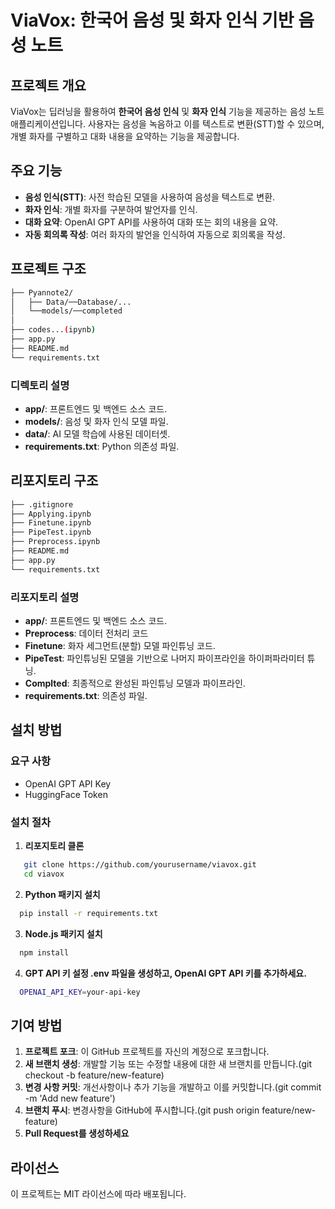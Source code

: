 # ViaVox: 한국어 음성 및 화자 인식 기반 음성 노트

## 프로젝트 개요

ViaVox는 딥러닝을 활용하여 **한국어 음성 인식** 및 **화자 인식** 기능을 제공하는 음성 노트 애플리케이션입니다. 사용자는 음성을 녹음하고 이를 텍스트로 변환(STT)할 수 있으며, 개별 화자를 구별하고 대화 내용을 요약하는 기능을 제공합니다.

## 주요 기능

- **음성 인식(STT)**: 사전 학습된 모델을 사용하여 음성을 텍스트로 변환.
- **화자 인식**: 개별 화자를 구분하여 발언자를 인식.
- **대화 요약**: OpenAI GPT API를 사용하여 대화 또는 회의 내용을 요약.
- **자동 회의록 작성**: 여러 화자의 발언을 인식하여 자동으로 회의록을 작성.

## 프로젝트 구조

```bash
├── Pyannote2/
│   ├── Data/──Database/...
│   └──models/──completed
│   
├── codes...(ipynb)
├── app.py
├── README.md
└── requirements.txt

```
### 디렉토리 설명
- **app/**: 프론트엔드 및 백엔드 소스 코드.
- **models/**: 음성 및 화자 인식 모델 파일.
- **data/**: AI 모델 학습에 사용된 데이터셋.
- **requirements.txt**: Python 의존성 파일.

## 리포지토리 구조
```bash
├── .gitignore
├── Applying.ipynb
├── Finetune.ipynb
├── PipeTest.ipynb
├── Preprocess.ipynb
├── README.md
├── app.py
└── requirements.txt
```

### 리포지토리 설명
- **app/**: 프론트엔드 및 백엔드 소스 코드.
- **Preprocess**: 데이터 전처리 코드
- **Finetune**:  화자 세그먼트(분할) 모델 파인튜닝 코드.
- **PipeTest**: 파인튜닝된 모델을 기반으로 나머지 파이프라인을 하이퍼파라미터 튜닝.
- **Complted**: 최종적으로 완성된 파인튜닝 모델과 파이프라인.
- **requirements.txt**: 의존성 파일.


## 설치 방법

### 요구 사항


- OpenAI GPT API Key
- HuggingFace Token

### 설치 절차

1. **리포지토리 클론**
```bash
   git clone https://github.com/yourusername/viavox.git
   cd viavox
```
2. **Python 패키지 설치**
```bash
  pip install -r requirements.txt
```
3. **Node.js 패키지 설치**
```bash
  npm install
```
4. **GPT API 키 설정 .env 파일을 생성하고, OpenAI GPT API 키를 추가하세요.**
```bash
  OPENAI_API_KEY=your-api-key
```


## 기여 방법

1. **프로젝트 포크**: 이 GitHub 프로젝트를 자신의 계정으로 포크합니다.
2. **새 브랜치 생성**: 개발할 기능 또는 수정할 내용에 대한 새 브랜치를 만듭니다.(git checkout -b feature/new-feature)
3. **변경 사항 커밋**: 개선사항이나 추가 기능을 개발하고 이를 커밋합니다.(git commit -m 'Add new feature')
4. **브랜치 푸시**: 변경사항을 GitHub에 푸시합니다.(git push origin feature/new-feature)
5. **Pull Request를 생성하세요**

## 라이선스
이 프로젝트는 MIT 라이선스에 따라 배포됩니다.
